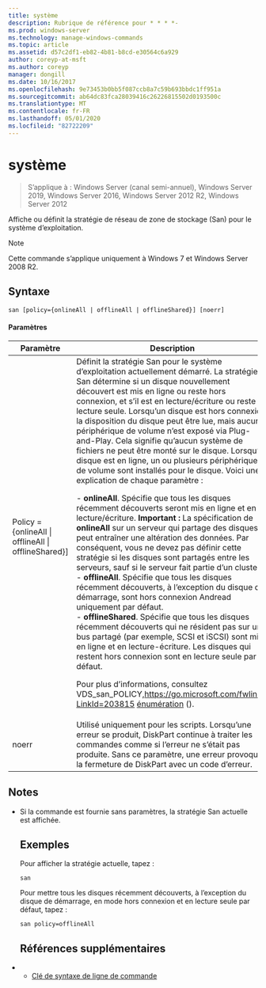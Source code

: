 ```yaml
---
title: système
description: Rubrique de référence pour * * * *-
ms.prod: windows-server
ms.technology: manage-windows-commands
ms.topic: article
ms.assetid: d57c2df1-eb82-4b81-b8cd-e30564c6a929
author: coreyp-at-msft
ms.author: coreyp
manager: dongill
ms.date: 10/16/2017
ms.openlocfilehash: 9e73453b0bb5f087ccb8a7c59b693bbdc1ff951a
ms.sourcegitcommit: ab64dc83fca28039416c26226815502d0193500c
ms.translationtype: MT
ms.contentlocale: fr-FR
ms.lasthandoff: 05/01/2020
ms.locfileid: "82722209"
---
```

# <a name="san"></a>système

> S’applique à : Windows Server (canal semi-annuel), Windows Server 2019, Windows Server 2016, Windows Server 2012 R2, Windows Server 2012

Affiche ou définit la stratégie de réseau de zone de stockage (San) pour le système d’exploitation.
> [!NOTE]
> Cette commande s’applique uniquement à Windows 7 et Windows Server 2008 R2.

## <a name="syntax"></a>Syntaxe
```
san [policy={onlineAll | offlineAll | offlineShared}] [noerr]
```
#### <a name="parameters"></a>Paramètres

|                          Paramètre                           |                                                                                                                                                                                                                                                                                                                                                                                                                                                                                                                                                                                                                                                                                                           Description                                                                                                                                                                                                                                                                                                                                                                                                                                                                                                                                                                                                                                                                                                            |
|--------------------------------------------------------------|----------------------------------------------------------------------------------------------------------------------------------------------------------------------------------------------------------------------------------------------------------------------------------------------------------------------------------------------------------------------------------------------------------------------------------------------------------------------------------------------------------------------------------------------------------------------------------------------------------------------------------------------------------------------------------------------------------------------------------------------------------------------------------------------------------------------------------------------------------------------------------------------------------------------------------------------------------------------------------------------------------------------------------------------------------------------------------------------------------------------------------------------------------------------------------------------------------------------------------------------------------------------------------------------------------------------------------------------------------------------------------------------------------------------------------|
| Policy = {onlineAll &#124; offlineAll &#124; offlineShared}] | Définit la stratégie San pour le système d’exploitation actuellement démarré. La stratégie San détermine si un disque nouvellement découvert est mis en ligne ou reste hors connexion, et s’il est en lecture/écriture ou reste en lecture seule. Lorsqu’un disque est hors connexion, la disposition du disque peut être lue, mais aucun périphérique de volume n’est exposé via Plug-and-Play. Cela signifie qu’aucun système de fichiers ne peut être monté sur le disque. Lorsqu’un disque est en ligne, un ou plusieurs périphériques de volume sont installés pour le disque. Voici une explication de chaque paramètre :<p>-   **onlineAll**. Spécifie que tous les disques récemment découverts seront mis en ligne et en lecture/écriture. **Important :**     La spécification de **onlineAll** sur un serveur qui partage des disques peut entraîner une altération des données. Par conséquent, vous ne devez pas définir cette stratégie si les disques sont partagés entre les serveurs, sauf si le serveur fait partie d’un cluster.<br />-   **offlineAll**. Spécifie que tous les disques récemment découverts, à l’exception du disque de démarrage, sont hors connexion Andread uniquement par défaut.<br />-   **offlineShared**. Spécifie que tous les disques récemment découverts qui ne résident pas sur un bus partagé (par exemple, SCSI et iSCSI) sont mis en ligne et en lecture-écriture. Les disques qui restent hors connexion sont en lecture seule par défaut.<p>Pour plus d’informations, consultez VDS_san_POLICY,<https://go.microsoft.com/fwlink/?LinkId=203815> [énumération](https://go.microsoft.com/fwlink/?LinkId=203815) (). |
|                            noerr                             |                                                                                                                                                                                                                                                                                                                                                                                                                                                                                                                                                                                                            Utilisé uniquement pour les scripts. Lorsqu’une erreur se produit, DiskPart continue à traiter les commandes comme si l’erreur ne s’était pas produite. Sans ce paramètre, une erreur provoque la fermeture de DiskPart avec un code d’erreur.                                                                                                                                                                                                                                                                                                                                                                                                                                                                                                                                                                                                             |

## <a name="remarks"></a>Notes 
- Si la commande est fournie sans paramètres, la stratégie San actuelle est affichée.
  ## <a name="examples"></a>Exemples
  Pour afficher la stratégie actuelle, tapez :
  ```
  san
  ```
  Pour mettre tous les disques récemment découverts, à l’exception du disque de démarrage, en mode hors connexion et en lecture seule par défaut, tapez :
  ```
  san policy=offlineAll
  ```
  ## <a name="additional-references"></a>Références supplémentaires
- - [Clé de syntaxe de ligne de commande](command-line-syntax-key.md)
